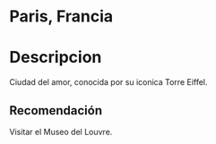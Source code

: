 # Paris, Francia

# Descripcion 

Ciudad del amor, conocida por su iconica Torre Eiffel. 

## Recomendación

Visitar el Museo del Louvre. 





